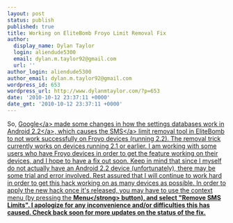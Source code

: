 ```yaml
---
layout: post
status: publish
published: true
title: Working on EliteBomb Froyo Limit Removal Fix
author:
  display_name: Dylan Taylor
  login: aliendude5300
  email: dylan.m.taylor92@gmail.com
  url: ''
author_login: aliendude5300
author_email: dylan.m.taylor92@gmail.com
wordpress_id: 653
wordpress_url: http://www.dylanmtaylor.com/?p=653
date: '2010-10-12 23:37:11 +0000'
date_gmt: '2010-10-12 23:37:11 +0000'
---
```

<p>So, <a class="zem_slink" title="Google" rel="homepage" href="http:&#47;&#47;google.com">Google<&#47;a> made some changes in how the settings databases work in <a class="zem_slink" title="Android" rel="homepage" href="http:&#47;&#47;code.google.com&#47;android&#47;">Android 2.2<&#47;a>, which causes the <a class="zem_slink" title="SMS" rel="wikipedia" href="http:&#47;&#47;en.wikipedia.org&#47;wiki&#47;SMS">SMS<&#47;a> limit removal tool in EliteBomb to not work successfully on Froyo devices (running 2.2). The removal trick currently works on devices running 2.1 or earlier. I am working with some users who have Froyo devices in order to get the feature working on their devices, and I hope to have a fix out soon. Keep in mind that since I myself do not actually have an Android 2.2 device (unfortunately), there may be some trial and error involved. Rest assured that I will continue to work hard in order to get this hack working on as many devices as possible. In order to apply the new hack once it's released, you may have to use the context menu (by pressing the <strong>Menu<&#47;strong> button), and select "Remove SMS Limits". I apologize for any inconvenience and&#47;or difficulties this has caused. Check back soon for more updates on the status of the fix.</p>
